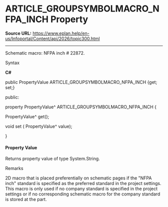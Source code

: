 # ARTICLE_GROUPSYMBOLMACRO_NFPA_INCH Property

**Source URL:** https://www.eplan.help/en-us/Infoportal/Content/api/2026/topic300.html

---

Schematic macro: NFPA inch # 22872.

Syntax

**C#**



public PropertyValue ARTICLE_GROUPSYMBOLMACRO_NFPA_INCH {get; set;}

public:

property PropertyValue^ ARTICLE_GROUPSYMBOLMACRO_NFPA_INCH {

   PropertyValue^ get();

   void set (    PropertyValue^ value);

}


#### Property Value

Returns property value of type System.String.

Remarks

2D macro that is placed preferentially on schematic pages if the "NFPA inch" standard is specified as the preferred standard in the project settings. This macro is only used if no company standard is specified in the project settings or if no corresponding schematic macro for the company standard is stored at the part.
